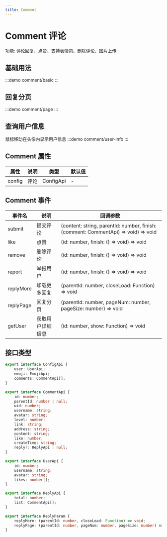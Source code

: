 ```yaml
---
title: Comment
---
```


# Comment 评论
功能: 评论回复、点赞、支持表情包、删除评论、图片上传

## 基础用法
:::demo
comment/basic
:::

## 回复分页
:::demo
comment/page
:::


## 查询用户信息
鼠标移动在头像内显示用户信息
:::demo
comment/user-info
:::


## Comment 属性

| 属性    | 说明 | 类型           | 默认值 |
|----------|-------|---------------|--------|
| config | 评论    |  ConfigApi  | -      |

## Comment 事件

| 事件名 | 说明 | 回调参数 |
|-------|------|----------|
| submit|提交评论| (content: string, parentId: number, finish: (comment: CommentApi) => void) => void |
| like | 点赞 | (id: number, finish: () => void) => void |
| remove | 删除评论 | (id: number, finish: () => void) => void |
| report | 举报用户 | (id: number, finish: () => void) => void |
| replyMore | 加载更多回复 | (parentId: number, closeLoad: Function) => void |
| replyPage | 回复分页 | (parentId: number, pageNum: number, pageSize: number) => void |
| getUser | 获取用户详细信息 | (id: number, show: Function) => void |

## 接口类型
```ts
export interface ConfigApi {
    user: UserApi;
    emoji: EmojiApi;
    comments: CommentApi[];
}

export interface CommentApi {
    id: number;
    parentId: number | null;
    uid: number;
    username: string;
    avatar: string;
    level: number;
    link: string;
    address: string;
    content: string;
    like: number;
    createTime: string;
    reply?: ReplyApi | null;
}

export interface UserApi {
    id: number;
    username: string;
    avatar: string;
    likes: number[];
}

export interface ReplyApi {
    total: number;
    list: CommentApi[];
}

export interface ReplyParam {
    replyMore: (parentId: number, closeLoad: Function) => void;
    replyPage: (parentId: number, pageNum: number, pageSize: number) => void;
}

```